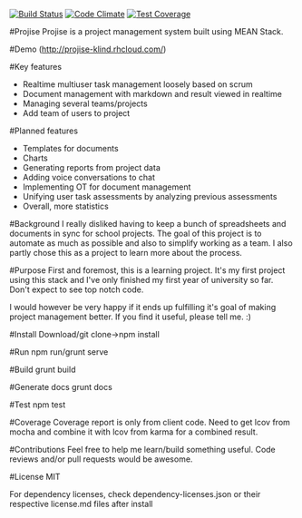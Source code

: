 [![Build Status](https://travis-ci.org/kristofferlind/projise.svg)](https://travis-ci.org/kristofferlind/projise)
[![Code Climate](https://codeclimate.com/github/kristofferlind/projise/badges/gpa.svg)](https://codeclimate.com/github/kristofferlind/projise)
[![Test Coverage](https://codeclimate.com/github/kristofferlind/projise/badges/coverage.svg)](https://codeclimate.com/github/kristofferlind/projise)

#Projise
Projise is a project management system built using MEAN Stack.

#Demo
(http://projise-klind.rhcloud.com/)

#Key features
* Realtime multiuser task management loosely based on scrum
* Document management with markdown and result viewed in realtime
* Managing several teams/projects
* Add team of users to project

#Planned features
* Templates for documents
* Charts
* Generating reports from project data
* Adding voice conversations to chat
* Implementing OT for document management
* Unifying user task assessments by analyzing previous assessments
* Overall, more statistics

#Background
I really disliked having to keep a bunch of spreadsheets and documents in sync for school projects. The goal of this project is to automate as much as possible and also to simplify working as a team. I also partly chose this as a project to learn more about the process.

#Purpose
First and foremost, this is a learning project. It's my first project using this stack and I've only finished my first year of university so far. Don't expect to see top notch code.

I would however be very happy if it ends up fulfilling it's goal of making project management better. If you find it useful, please tell me. :)

#Install
Download/git clone->npm install

#Run
npm run/grunt serve

#Build
grunt build

#Generate docs
grunt docs

#Test
npm test

#Coverage
Coverage report is only from client code. Need to get lcov from mocha and combine it with lcov from karma for a combined result.

#Contributions
Feel free to help me learn/build something useful. Code reviews and/or pull requests would be awesome.

#License
MIT

For dependency licenses, check dependency-licenses.json or their respective license.md files after install

